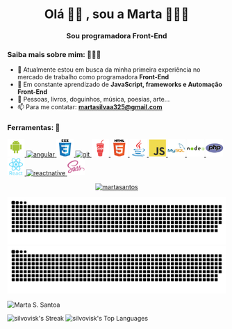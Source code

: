 <h1 align="center">Olá 👋🏾 , sou a Marta 💁🏾‍♀</h1><h3 align="center">Sou programadora Front-End</h3><h3 align="left">Saiba mais sobre mim: 👩🏾‍💻</h3><p align="left">


- 🔭 Atualmente estou em busca da minha primeira experiência no mercado de trabalho como programadora  **Front-End**
- 🌱 Em constante aprendizado de **JavaScript, frameworks e Automação Front-End**
- 💞 Pessoas, livros, doguinhos, música, poesias, arte...
- 📫 Para me contatar:  **martasilvaa325@gmail.com**


</p><h3 align="left"> Ferramentas: 🔧</h3><p align="left">

<a href="https://developer.android.com" target="_blank" rel="noreferrer"> <img src="https://raw.githubusercontent.com/devicons/devicon/master/icons/android/android-original-wordmark.svg" alt="android" width="40" height="40"/> </a> <a href="https://angular.io" target="_blank" rel="noreferrer"> <img src="https://angular.io/assets/images/logos/angular/angular.svg" alt="angular" width="40" height="40"/> </a> <a href="https://www.w3schools.com/css/" target="_blank" rel="noreferrer"> <img src="https://raw.githubusercontent.com/devicons/devicon/master/icons/css3/css3-original-wordmark.svg" alt="css3" width="40" height="40"/> </a> <a href="https://git-scm.com/" target="_blank" rel="noreferrer"> <img src="https://www.vectorlogo.zone/logos/git-scm/git-scm-icon.svg" alt="git" width="40" height="40"/> </a> <a href="https://gulpjs.com" target="_blank" rel="noreferrer"> <img src="https://raw.githubusercontent.com/devicons/devicon/master/icons/gulp/gulp-plain.svg" alt="gulp" width="40" height="40"/> </a> <a href="https://www.w3.org/html/" target="_blank" rel="noreferrer"> <img src="https://raw.githubusercontent.com/devicons/devicon/master/icons/html5/html5-original-wordmark.svg" alt="html5" width="40" height="40"/> </a> <a href="https://www.java.com" target="_blank" rel="noreferrer"> <img src="https://raw.githubusercontent.com/devicons/devicon/master/icons/java/java-original.svg" alt="java" width="40" height="40"/> </a> <a href="https://developer.mozilla.org/en-US/docs/Web/JavaScript" target="_blank" rel="noreferrer"> <img src="https://raw.githubusercontent.com/devicons/devicon/master/icons/javascript/javascript-original.svg" alt="javascript" width="40" height="40"/> </a> <a href="https://www.mysql.com/" target="_blank" rel="noreferrer"> <img src="https://raw.githubusercontent.com/devicons/devicon/master/icons/mysql/mysql-original-wordmark.svg" alt="mysql" width="40" height="40"/> </a> <a href="https://nodejs.org" target="_blank" rel="noreferrer"> <img src="https://raw.githubusercontent.com/devicons/devicon/master/icons/nodejs/nodejs-original-wordmark.svg" alt="nodejs" width="40" height="40"/> </a> <a href="https://www.php.net" target="_blank" rel="noreferrer"> <img src="https://raw.githubusercontent.com/devicons/devicon/master/icons/php/php-original.svg" alt="php" width="40" height="40"/> </a> <a href="https://reactjs.org/" target="_blank" rel="noreferrer"> <img src="https://raw.githubusercontent.com/devicons/devicon/master/icons/react/react-original-wordmark.svg" alt="react" width="40" height="40"/> </a> <a href="https://reactnative.dev/" target="_blank" rel="noreferrer"> <img src="https://reactnative.dev/img/header_logo.svg" alt="reactnative" width="40" height="40"/> </a> <a href="https://sass-lang.com" target="_blank" rel="noreferrer"> <img src="https://raw.githubusercontent.com/devicons/devicon/master/icons/sass/sass-original.svg" alt="sass" width="40" height="40"/> </a> </p>

<p align="center">
<a href="https://www.linkedin.com/in/7martasantos/" target="blank"><img align="center" src="https://cdn.jsdelivr.net/npm/simple-icons@3.0.1/icons/linkedin.svg" alt="martasantos" height="30" width="30" /></a>
</p>

![github contribution grid snake animation](https://raw.githubusercontent.com/platane/platane/output/github-contribution-grid-snake-dark.svg#gh-dark-mode-only)![github contribution grid snake animation](https://raw.githubusercontent.com/platane/platane/output/github-contribution-grid-snake.svg#gh-light-mode-only)


![Marta S. Santoa](https://github-readme-stats.vercel.app/api?username=silvovisk&theme=tokyonight&show_icons=true&hide_border=true&count_private=true)

![silvovisk's Streak](https://github-readme-streak-stats.herokuapp.com/?user=silvovisk&theme=tokyonight&hide_border=true)
![silvovisk's Top Languages](https://github-readme-stats.vercel.app/api/top-langs/?username=https://github.com/MartaSSantos=tokyonight&show_icons=true&hide_border=true&layout=compact)
